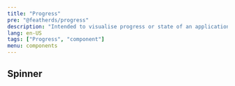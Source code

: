 ```yaml
---
title: "Progress"
pre: "@featherds/progress"
description: "Intended to visualise progress or state of an application."
lang: en-US
tags: ["Progress", "component"]
menu: components
---
```


## Spinner

<Progress-Examples />
